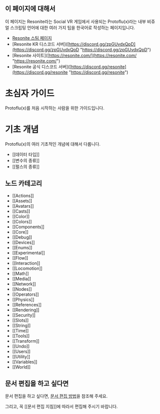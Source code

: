 ## 이 페이지에 대해서

이 페이지는 Resonite라는 Social VR 게임에서 사용되는 Protoflu(x)라는 내부 비쥬얼 스크립팅 언어에 대한 여러 가지 팁을 한국어로 작성하는 페이지입니다. 

- [Resonite 스팀 페이지](https://store.steampowered.com/app/2519830/Resonite/)
- [Resonite KR 디스코드 서버]([https://discord.gg/zpGUvdxQpD](https://discord.gg/zpGUvdxQpD "https://discord.gg/zpGUvdxQpD")
- [Resonite 사이트]([https://resonite.com/](https://resonite.com/ "https://resonite.com/")
- [Resonite 공식 디스코드 서버]([https://discord.gg/resonite](https://discord.gg/resonite "https://discord.gg/resonite")

# 초심자 가이드
Protoflu(x)를 처음 시작하는 사람을 위한 가이드입니다.


# 기초 개념
Protoflu(x)의 여러 기초적인 개념에 대해서 다룹니다.

- [[데이터 타입]]
- [[변수의 종류]]
- [[펄스의 종류]]
## 노드 카테고리
- [[Actions]]
- [[Assets]]
- [[Avatars]]
- [[Casts]]
- [[Color]]
- [[Colors]]
- [[Components]]
- [[Core]]
- [[Debug]]
- [[Devices]]
- [[Enums]]
- [[Experimental]]
- [[Flow]]
- [[Interaction]]
- [[Locomotion]]
- [[Math]]
- [[Media]]
- [[Network]]
- [[Nodes]]
- [[Operators]]
- [[Physics]]
- [[References]]
- [[Rendering]]
- [[Security]]
- [[Slots]]
- [[String]]
- [[Time]]
- [[Tools]]
- [[Transform]]
- [[Undo]]
- [[Users]]
- [[Utility]]
- [[Variables]]
- [[World]]

## 문서 편집을 하고 싶다면

문서 편집을 하고 싶다면, [문서 편집 방법](문서%20편집%20방법.md)을 참조해 주세요.

그리고, 꼭 [[문서 편집 지침]]에 따라서 편집해 주시기 바랍니다.


